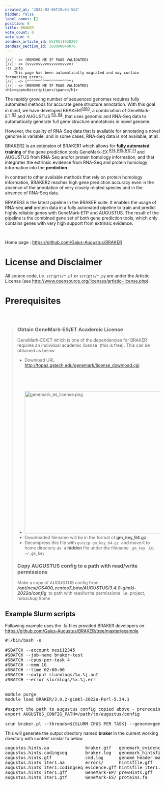 ```yaml
---
created_at: '2023-03-06T19:04:56Z'
hidden: false
label_names: []
position: 0
title: BRAKER
vote_count: 0
vote_sum: 0
zendesk_article_id: 6529511928207
zendesk_section_id: 360000040076
---
```



    [//]: <> (REMOVE ME IF PAGE VALIDATED)
    [//]: <> (vvvvvvvvvvvvvvvvvvvv)
    !!! Info
        This page has been automatically migrated and may contain formatting errors.
    [//]: <> (^^^^^^^^^^^^^^^^^^^^)
    [//]: <> (REMOVE ME IF PAGE VALIDATED)
    <h1><span>Description</span></h1>
<p dir="auto">The rapidly growing number of sequenced genomes requires fully automated methods for accurate gene structure annotation. With this goal in mind, we have developed BRAKER1<sup><a href="https://github.com/Gaius-Augustus/BRAKER#f1">R1</a></sup><sup><a href="https://github.com/Gaius-Augustus/BRAKER#f0">R0</a></sup>, a combination of GeneMark-ET<span> </span><sup><a href="https://github.com/Gaius-Augustus/BRAKER#f2">R2</a></sup><span> </span>and AUGUSTUS<span> </span><sup><a href="https://github.com/Gaius-Augustus/BRAKER#f3">R3,<span> </span></a></sup><sup><a href="https://github.com/Gaius-Augustus/BRAKER#f4">R4</a></sup>, that uses genomic and RNA-Seq data to automatically generate full gene structure annotations in novel genome.</p>
<p dir="auto">However, the quality of RNA-Seq data that is available for annotating a novel genome is variable, and in some cases, RNA-Seq data is not available, at all.</p>
<p dir="auto">BRAKER2 is an extension of BRAKER1 which allows for<span> </span><strong>fully automated training</strong><span> </span>of the gene prediction tools GeneMark-EX<span> </span><sup><a href="https://github.com/Gaius-Augustus/BRAKER#f14">R14,<span> </span></a></sup><sup><a href="https://github.com/Gaius-Augustus/BRAKER#f15">R15,<span> </span></a><a href="https://github.com/Gaius-Augustus/BRAKER#f17">R17,<span> </span></a></sup><sup><a href="https://github.com/Gaius-Augustus/BRAKER#g1">F1</a></sup><span> </span>and AUGUSTUS from RNA-Seq and/or protein homology information, and that integrates the extrinsic evidence from RNA-Seq and protein homology information into the<span> </span><strong>prediction</strong>.</p>
<p dir="auto">In contrast to other available methods that rely on protein homology information, BRAKER2 reaches high gene prediction accuracy even in the absence of the annotation of very closely related species and in the absence of RNA-Seq data.</p>
<p dir="auto">BRAKER3 is the latest pipeline in the BRAKER suite. It enables the usage of RNA-seq<span> </span><strong>and</strong><span> </span>protein data in a fully automated pipeline to train and predict highly reliable genes with GeneMark-ETP and AUGUSTUS. The result of the pipeline is the combined gene set of both gene prediction tools, which only contains genes with very high support from extrinsic evidence.</p>
<p dir="auto"> </p>
<p dir="auto">Home page : <a href="https://github.com/Gaius-Augustus/BRAKER">https://github.com/Gaius-Augustus/BRAKER</a></p>
<h1>License and Disclaimer</h1>
<p><span>All source code, i.e. </span><code>scripts/*.pl</code><span> or </span><code>scripts/*.py</code><span> are under the Artistic License (see </span><a href="http://www.opensource.org/licenses/artistic-license.php" rel="nofollow">http://www.opensource.org/licenses/artistic-license.php</a><span>).</span></p>
<h1>Prerequisites</h1>
<h3> </h3>
<blockquote class="blockquote-prereq">
<h3>Obtain GeneMark-ES/ET Academic License </h3>
<p>GeneMark-ES/ET which is one of the dependencies for BRAKER requires an individual academic license  (this is free). This can be obtained as below</p>
<ul>
<li>Download URL <a href="http://topaz.gatech.edu/genemark/license_download.cgi">http://topaz.gatech.edu/genemark/license_download.cgi</a>
</li>
</ul>
<p> </p>
<p> </p>
<ul>
<li class="wysiwyg-text-align-center"><img src="https://support.nesi.org.nz/hc/article_attachments/6529551751823" alt="genemark_es_license.png" width="476" height="464"></li>
<li>Downloaded filename will be in the format of<strong> gm_key_64.gz. </strong>
</li>
<li>Decompress this file with <code>gunzip gm_key_64.gz</code>  and move it to home directory as  a <strong>hidden</strong> file under the filename <code>.gm_key</code>  .i.e. <code>~/.gm_key</code>
</li>
</ul>
<h3>Copy AUGUSTUS config to a path with read/write permissions</h3>
<p>Make a copy of AUGUSTUS config from <strong><em>/opt/nesi/CS400_centos7_bdw/AUGUSTUS/3.4.0-gimkl-2022a/config</em> </strong> to path with read/write permissions .i.e. project, nobackup,home </p>
</blockquote>
<h2>Example Slurm scripts</h2>
<p>Following example uses the .fa files provided BRAKER developers on <a href="https://github.com/Gaius-Augustus/BRAKER/tree/master/example">https://github.com/Gaius-Augustus/BRAKER/tree/master/example</a></p>
<pre>#!/bin/bash -e<br><br>#SBATCH --account nesi12345<br>#SBATCH --job-name braker-test<br>#SBATCH --cpus-per-task 4<br>#SBATCH --mem 1G<br>#SBATCH --time 02:00:00<br>#SBATCH --output slurmlogs/%x.%j.out<br>#SBATCH --error slurmlogs/%x.%j.err<br><br><br>module purge<br>module load BRAKER/3.0.2-gimkl-2022a-Perl-5.34.1<br><br>#export the path to augustus config copied above - prerequisites<br>export AUGUSTUS_CONFIG_PATH=/path/to/augustus/config<br><br>srun braker.pl --threads=${SLURM_CPUS_PER_TASK} --genome=genome.fa --prot_seq=proteins.fa</pre>
<p>This will generate the output directory named <strong>braker</strong> in the current working directory with content similar to below </p>
<pre>augustus.hints.aa              braker.gtf   genemark_evidence.gff  prothint.gff<br>augustus.hints.codingseq       braker.log   genemark_hintsfile.gff seed_proteins.faa<br>augustus.hints.gtf             cmd.log      genome_header.map      species/<br>augustus.hints_iter1.aa        errors/      hintsfile.gff          uniqueSeeds.gtf<br>augustus.hints_iter1.codingseq evidence.gff hintsfile_iter1.gff    what-to-cite.txt<br>augustus.hints_iter1.gff       GeneMark-EP/ prevHints.gff <br>augustus.hints_iter1.gtf       GeneMark-ES/ proteins.fa </pre>